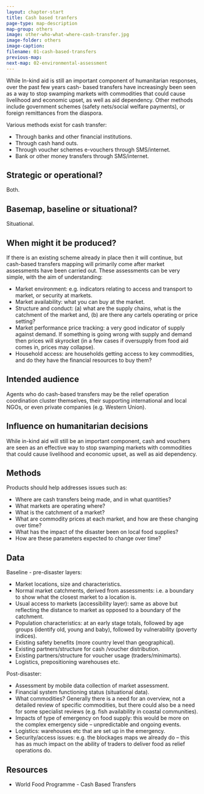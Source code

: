 ```yaml
---
layout: chapter-start
title: Cash based tranfers
page-type: map-description
map-group: others
image: other-who-what-where-cash-transfer.jpg
image-folder: others
image-caption: 
filename: 01-cash-based-transfers
previous-map: 
next-map: 02-environmental-assessment
---
```


While In-kind aid is still an important component of humanitarian responses, over the past few years cash- based transfers have increasingly been seen as a way to stop swamping markets with commodities that could cause livelihood and economic upset, as well as aid dependency. Other methods include government schemes \(safety nets/social welfare payments\), or foreign remittances from the diaspora.

Various methods exist for cash transfer:

* Through banks and other financial institutions.
* Through cash hand outs.
* Through voucher schemes e-vouchers through SMS/internet.
* Bank or other money transfers through SMS/internet.

## Strategic or operational?

Both.

## Basemap, baseline or situational?

Situational.

## When might it be produced?

If there is an existing scheme already in place then it will continue, but cash-based transfers mapping will primarily come after market assessments have been carried out. These assessments can be very simple, with the aim of understanding:

* Market environment: e.g. indicators relating to access and transport to market, or security at markets.
* Market availability: what you can buy at the market.
* Structure and conduct: \(a\) what are the supply chains, what is the catchment of the market and, \(b\) are there any cartels operating or price setting?
* Market performance price tracking: a very good indicator of supply against demand. If something is going wrong with supply and demand then prices will skyrocket \(in a few cases if oversupply from food aid comes in, prices may collapse\).
* Household access: are households getting access to key commodities, and do they have the financial resources to buy them?

## Intended audience

Agents who do cash-based transfers may be the relief operation coordination cluster themselves, their supporting international and local NGOs, or even private companies \(e.g. Western Union\).

## Influence on humanitarian decisions

While in-kind aid will still be an important component, cash and vouchers are seen as an effective way to stop swamping markets with commodities that could cause livelihood and economic upset, as well as aid dependency.

## Methods

Products should help addresses issues such as:

* Where are cash transfers being made, and in what quantities?
* What markets are operating where?
* What is the catchment of a market?
* What are commodity prices at each market, and how are these changing over time?
* What has the impact of the disaster been on local food supplies?
* How are these parameters expected to change over time?

## Data

Baseline - pre-disaster layers:
* Market locations, size and characteristics.
* Normal market catchments, derived from assessments: i.e. a boundary to show what the closest market to a location is.
* Usual access to markets \(accessibility layer\): same as above but reflecting the distance to market as opposed to a boundary of the catchment.
* Population characteristics: at an early stage totals, followed by age groups \(identify old, young and baby\), followed by vulnerability \(poverty indices\).
* Existing safety benefits \(more country level than geographical\).
* Existing partners/structure for cash /voucher distribution.
* Existing partners/structure for voucher usage \(traders/minimarts\).
* Logistics, prepositioning warehouses etc.

Post-disaster:
* Assessment by mobile data collection of market assessment.
* Financial system functioning status \(situational data\).
* What commodities? Generally there is a need for an overview, not a detailed review of specific commodities, but there could also be a need for some specialist reviews \(e.g. fish availability in coastal communities\).
* Impacts of type of emergency on food supply: this would be more on the complex emergency side – unpredictable and ongoing events.
* Logistics: warehouses etc that are set up in the emergency.
* Security/access issues: e.g. the blockages maps we already do – this has as much impact on the ability of traders to deliver food as relief operations do.

## Resources

* World Food Programme - Cash Based Transfers

